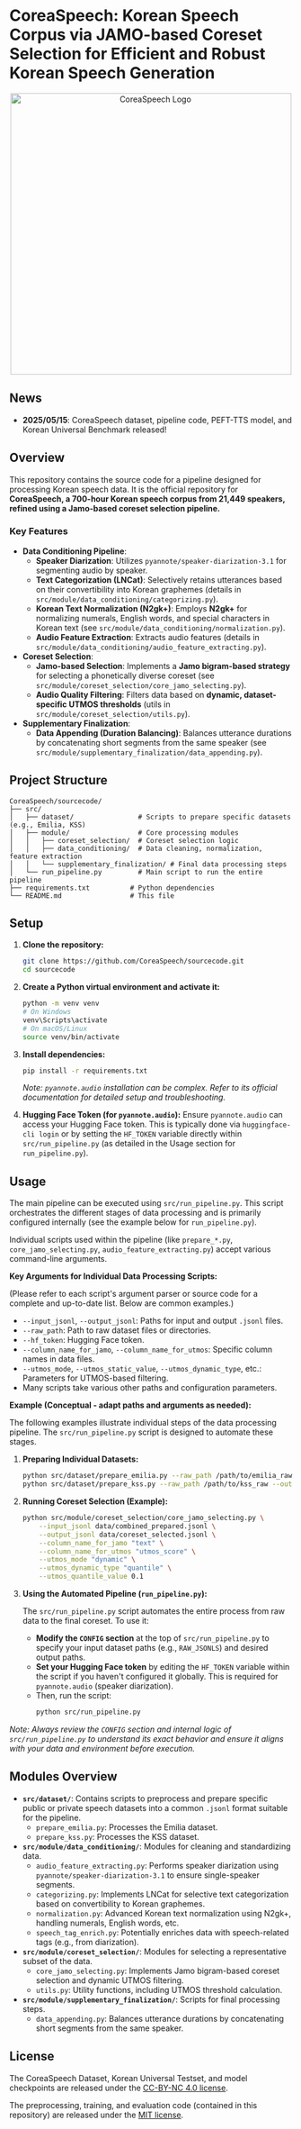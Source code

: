 # CoreaSpeech: Korean Speech Corpus via JAMO-based Coreset Selection for Efficient and Robust Korean Speech Generation

<div align="center">
  <img width="500px" src="./assets/coreaspeech_logo.png" alt="CoreaSpeech Logo">
</div>

## News
- **2025/05/15**: CoreaSpeech dataset, pipeline code, PEFT-TTS model, and Korean Universal Benchmark released!

## Overview
This repository contains the source code for a pipeline designed for processing Korean speech data. It is the official repository for **CoreaSpeech, a 700-hour Korean speech corpus from 21,449 speakers, refined using a Jamo-based coreset selection pipeline.**

### Key Features
- **Data Conditioning Pipeline**:
    - **Speaker Diarization**: Utilizes `pyannote/speaker-diarization-3.1` for segmenting audio by speaker.
    - **Text Categorization (LNCat)**: Selectively retains utterances based on their convertibility into Korean graphemes (details in `src/module/data_conditioning/categorizing.py`).
    - **Korean Text Normalization (N2gk+)**: Employs **N2gk+** for normalizing numerals, English words, and special characters in Korean text (see `src/module/data_conditioning/normalization.py`).
    - **Audio Feature Extraction**: Extracts audio features (details in `src/module/data_conditioning/audio_feature_extracting.py`).
- **Coreset Selection**:
    - **Jamo-based Selection**: Implements a **Jamo bigram-based strategy** for selecting a phonetically diverse coreset (see `src/module/coreset_selection/core_jamo_selecting.py`).
    - **Audio Quality Filtering**: Filters data based on **dynamic, dataset-specific UTMOS thresholds** (utils in `src/module/coreset_selection/utils.py`).
- **Supplementary Finalization**:
    - **Data Appending (Duration Balancing)**: Balances utterance durations by concatenating short segments from the same speaker (see `src/module/supplementary_finalization/data_appending.py`).

## Project Structure

```
CoreaSpeech/sourcecode/
├── src/
│   ├── dataset/                # Scripts to prepare specific datasets (e.g., Emilia, KSS)
│   ├── module/                 # Core processing modules
│   │   ├── coreset_selection/  # Coreset selection logic
│   │   ├── data_conditioning/  # Data cleaning, normalization, feature extraction
│   │   └── supplementary_finalization/ # Final data processing steps
│   └── run_pipeline.py         # Main script to run the entire pipeline
├── requirements.txt          # Python dependencies
└── README.md                 # This file
```

## Setup

1.  **Clone the repository:**
    ```bash
    git clone https://github.com/CoreaSpeech/sourcecode.git
    cd sourcecode
    ```

2.  **Create a Python virtual environment and activate it:**
    ```bash
    python -m venv venv
    # On Windows
    venv\Scripts\activate
    # On macOS/Linux
    source venv/bin/activate
    ```

3.  **Install dependencies:**
    ```bash
    pip install -r requirements.txt
    ```
    *Note: `pyannote.audio` installation can be complex. Refer to its official documentation for detailed setup and troubleshooting.*

4.  **Hugging Face Token (for `pyannote.audio`):**
    Ensure `pyannote.audio` can access your Hugging Face token. This is typically done via `huggingface-cli login` or by setting the `HF_TOKEN` variable directly within `src/run_pipeline.py` (as detailed in the Usage section for `run_pipeline.py`).

## Usage

The main pipeline can be executed using `src/run_pipeline.py`. This script orchestrates the different stages of data processing and is primarily configured internally (see the example below for `run_pipeline.py`).

Individual scripts used within the pipeline (like `prepare_*.py`, `core_jamo_selecting.py`, `audio_feature_extracting.py`) accept various command-line arguments.

**Key Arguments for Individual Data Processing Scripts:**

(Please refer to each script's argument parser or source code for a complete and up-to-date list. Below are common examples.)

*   `--input_jsonl`, `--output_jsonl`: Paths for input and output `.jsonl` files.
*   `--raw_path`: Path to raw dataset files or directories.
*   `--hf_token`: Hugging Face token.
*   `--column_name_for_jamo`, `--column_name_for_utmos`: Specific column names in data files.
*   `--utmos_mode`, `--utmos_static_value`, `--utmos_dynamic_type`, etc.: Parameters for UTMOS-based filtering.
*   Many scripts take various other paths and configuration parameters.

**Example (Conceptual - adapt paths and arguments as needed):**

The following examples illustrate individual steps of the data processing pipeline. The `src/run_pipeline.py` script is designed to automate these stages.

1.  **Preparing Individual Datasets:**
    ```bash
    python src/dataset/prepare_emilia.py --raw_path /path/to/emilia_raw --output_jsonl data/emilia_prepared.jsonl
    python src/dataset/prepare_kss.py --raw_path /path/to/kss_raw --output_jsonl data/kss_prepared.jsonl
    ```

2.  **Running Coreset Selection (Example):**
    ```bash
    python src/module/coreset_selection/core_jamo_selecting.py \
        --input_jsonl data/combined_prepared.jsonl \
        --output_jsonl data/coreset_selected.jsonl \
        --column_name_for_jamo "text" \
        --column_name_for_utmos "utmos_score" \
        --utmos_mode "dynamic" \
        --utmos_dynamic_type "quantile" \
        --utmos_quantile_value 0.1
    ```

3.  **Using the Automated Pipeline (`run_pipeline.py`):**

    The `src/run_pipeline.py` script automates the entire process from raw data to the final coreset. To use it:
    *   **Modify the `CONFIG` section** at the top of `src/run_pipeline.py` to specify your input dataset paths (e.g., `RAW_JSONLS`) and desired output paths.
    *   **Set your Hugging Face token** by editing the `HF_TOKEN` variable within the script if you haven't configured it globally. This is required for `pyannote.audio` (speaker diarization).
    *   Then, run the script:
        ```bash
        python src/run_pipeline.py
        ```

*Note: Always review the `CONFIG` section and internal logic of `src/run_pipeline.py` to understand its exact behavior and ensure it aligns with your data and environment before execution.*

## Modules Overview

*   **`src/dataset/`**: Contains scripts to preprocess and prepare specific public or private speech datasets into a common `.jsonl` format suitable for the pipeline.
    *   `prepare_emilia.py`: Processes the Emilia dataset.
    *   `prepare_kss.py`: Processes the KSS dataset.
*   **`src/module/data_conditioning/`**: Modules for cleaning and standardizing data.
    *   `audio_feature_extracting.py`: Performs speaker diarization using `pyannote/speaker-diarization-3.1` to ensure single-speaker segments.
    *   `categorizing.py`: Implements LNCat for selective text categorization based on convertibility to Korean graphemes.
    *   `normalization.py`: Advanced Korean text normalization using N2gk+, handling numerals, English words, etc.
    *   `speech_tag_enrich.py`: Potentially enriches data with speech-related tags (e.g., from diarization).
*   **`src/module/coreset_selection/`**: Modules for selecting a representative subset of the data.
    *   `core_jamo_selecting.py`: Implements Jamo bigram-based coreset selection and dynamic UTMOS filtering.
    *   `utils.py`: Utility functions, including UTMOS threshold calculation.
*   **`src/module/supplementary_finalization/`**: Scripts for final processing steps.
    *   `data_appending.py`: Balances utterance durations by concatenating short segments from the same speaker.

## License

The CoreaSpeech Dataset, Korean Universal Testset, and model checkpoints are released under the [CC-BY-NC 4.0 license](https://creativecommons.org/licenses/by-nc/4.0/).

The preprocessing, training, and evaluation code (contained in this repository) are released under the [MIT license](https://opensource.org/licenses/MIT).

<!--
## TODO

*   [ ] Finalize and document the exact flow of `run_pipeline.py`.
*   [ ] Add comprehensive unit tests for each module.
*   [ ] Provide a clear `config.yaml` or argument structure for all customizable parameters.
*   [x] Add a suitable open-source license.
*   [ ] Include more detailed examples of how to run the pipeline with sample data (if possible).
*   [ ] Refine `requirements.txt` with specific, tested versions for all libraries.

---
-->

